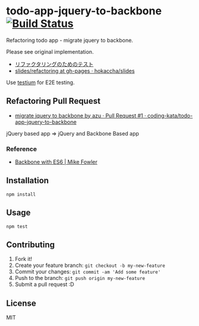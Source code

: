 # todo-app-jquery-to-backbone [![Build Status](https://travis-ci.org/coding-kata/todo-app-jquery-to-backbone.svg?branch=master)](https://travis-ci.org/coding-kata/todo-app-jquery-to-backbone)

Refactoring todo app - migrate jquery to backbone.

Please see original implementation.

- [リファクタリングのためのテスト](http://hokaccha.github.io/slides/refactoring/ "リファクタリングのためのテスト")
- [slides/refactoring at gh-pages · hokaccha/slides](https://github.com/hokaccha/slides/tree/gh-pages/refactoring "slides/refactoring at gh-pages · hokaccha/slides")

Use [testium](https://github.com/groupon-testium/testium "testium") for E2E testing.

## Refactoring Pull Request

- [migrate jquery to backbone by azu · Pull Request #1 · coding-kata/todo-app-jquery-to-backbone](https://github.com/coding-kata/todo-app-jquery-to-backbone/pull/1 "migrate jquery to backbone by azu · Pull Request #1 · coding-kata/todo-app-jquery-to-backbone")

jQuery based app => jQuery and Backbone Based app

### Reference

- [Backbone with ES6 | Mike Fowler](http://mikefowler.me/2014/06/11/backbone-with-es6/ "Backbone with ES6 | Mike Fowler")

## Installation

```
npm install
```

## Usage

```
npm test
```

## Contributing

1. Fork it!
2. Create your feature branch: `git checkout -b my-new-feature`
3. Commit your changes: `git commit -am 'Add some feature'`
4. Push to the branch: `git push origin my-new-feature`
5. Submit a pull request :D

## License

MIT